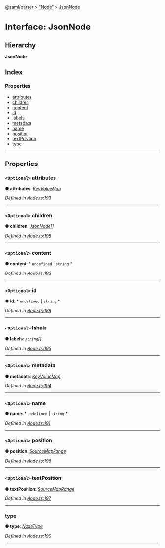 [@zaml/parser](../README.md) > ["Node"](../modules/_node_.md) > [JsonNode](../interfaces/_node_.jsonnode.md)

# Interface: JsonNode

## Hierarchy

**JsonNode**

## Index

### Properties

* [attributes](_node_.jsonnode.md#attributes)
* [children](_node_.jsonnode.md#children)
* [content](_node_.jsonnode.md#content)
* [id](_node_.jsonnode.md#id)
* [labels](_node_.jsonnode.md#labels)
* [metadata](_node_.jsonnode.md#metadata)
* [name](_node_.jsonnode.md#name)
* [position](_node_.jsonnode.md#position)
* [textPosition](_node_.jsonnode.md#textposition)
* [type](_node_.jsonnode.md#type)

---

## Properties

<a id="attributes"></a>

### `<Optional>` attributes

**● attributes**: *[KeyValueMap](../modules/_node_.md#keyvaluemap)*

*Defined in [Node.ts:193](https://github.com/nexushubs/zaml-lang/blob/a042eb7/packages/zaml-parser/src/Node.ts#L193)*

___
<a id="children"></a>

### `<Optional>` children

**● children**: *[JsonNode](_node_.jsonnode.md)[]*

*Defined in [Node.ts:198](https://github.com/nexushubs/zaml-lang/blob/a042eb7/packages/zaml-parser/src/Node.ts#L198)*

___
<a id="content"></a>

### `<Optional>` content

**● content**: * `undefined` &#124; `string`
*

*Defined in [Node.ts:192](https://github.com/nexushubs/zaml-lang/blob/a042eb7/packages/zaml-parser/src/Node.ts#L192)*

___
<a id="id"></a>

### `<Optional>` id

**● id**: * `undefined` &#124; `string`
*

*Defined in [Node.ts:189](https://github.com/nexushubs/zaml-lang/blob/a042eb7/packages/zaml-parser/src/Node.ts#L189)*

___
<a id="labels"></a>

### `<Optional>` labels

**● labels**: *`string`[]*

*Defined in [Node.ts:195](https://github.com/nexushubs/zaml-lang/blob/a042eb7/packages/zaml-parser/src/Node.ts#L195)*

___
<a id="metadata"></a>

### `<Optional>` metadata

**● metadata**: *[KeyValueMap](../modules/_node_.md#keyvaluemap)*

*Defined in [Node.ts:194](https://github.com/nexushubs/zaml-lang/blob/a042eb7/packages/zaml-parser/src/Node.ts#L194)*

___
<a id="name"></a>

### `<Optional>` name

**● name**: * `undefined` &#124; `string`
*

*Defined in [Node.ts:191](https://github.com/nexushubs/zaml-lang/blob/a042eb7/packages/zaml-parser/src/Node.ts#L191)*

___
<a id="position"></a>

### `<Optional>` position

**● position**: *[SourceMapRange](_node_.sourcemaprange.md)*

*Defined in [Node.ts:196](https://github.com/nexushubs/zaml-lang/blob/a042eb7/packages/zaml-parser/src/Node.ts#L196)*

___
<a id="textposition"></a>

### `<Optional>` textPosition

**● textPosition**: *[SourceMapRange](_node_.sourcemaprange.md)*

*Defined in [Node.ts:197](https://github.com/nexushubs/zaml-lang/blob/a042eb7/packages/zaml-parser/src/Node.ts#L197)*

___
<a id="type"></a>

###  type

**● type**: *[NodeType](../enums/_node_.nodetype.md)*

*Defined in [Node.ts:190](https://github.com/nexushubs/zaml-lang/blob/a042eb7/packages/zaml-parser/src/Node.ts#L190)*

___

